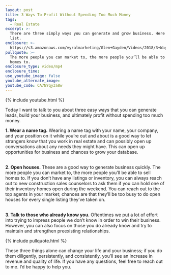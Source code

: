 ```yaml
---
layout: post
title: 3 Ways To Profit Without Spending Too Much Money
tags:
  - Real Estate
excerpt: >-
  There are three simply ways you can generate and grow business. Here is my
  list.
enclosure: >-
  https://s3.amazonaws.com/vyralmarketing/Glen+Gayden/Videos/2018/3+Ways+To+Profit+Without+Spending+Too+Much+Money+-+Houston+Area+Real+Estate+Agent.mp4
pullquote: >-
  The more people you can market to, the more people you’ll be able to sell
  homes to.
enclosure_type: video/mp4
enclosure_time:
use_youtube_image: false
youtube_alternate_image:
youtube_code: CA7NYqy3a8w
---
```


{% include youtube.html %}

Today I want to talk to you about three easy ways that you can generate leads, build your business, and ultimately profit without spending too much money.

**1. Wear a name tag.** Wearing a name tag with your name, your company, and your position on it while you’re out and about is a good way to let strangers know that you work in real estate and can possibly open up conversations about any needs they might have. This can open up opportunities for business and chances to grow your database.&nbsp;

<br>**2. Open houses.** These are a good way to generate business quickly. The more people you can market to, the more people you’ll be able to sell homes to. If you don’t have any listings or inventory, you can always reach out to new construction sales counselors to ask them if you can hold one of their inventory homes open during the weekend. You can reach out to the top agents in your market; chances are that they’ll be too busy to do open houses for every single listing they’ve taken on.

<br>**3. Talk to those who already know you.** Oftentimes we put a lot of effort into trying to impress people we don’t know in order to win their business. However, you can also focus on those you do already know and try to maintain and strengthen preexisting relationships.&nbsp;

{% include pullquote.html %}

These three things alone can change your life and your business; if you do them diligently, persistently, and consistently, you’ll see an increase in revenue and quality of life. If you have any questions, feel free to reach out to me. I’d be happy to help you.